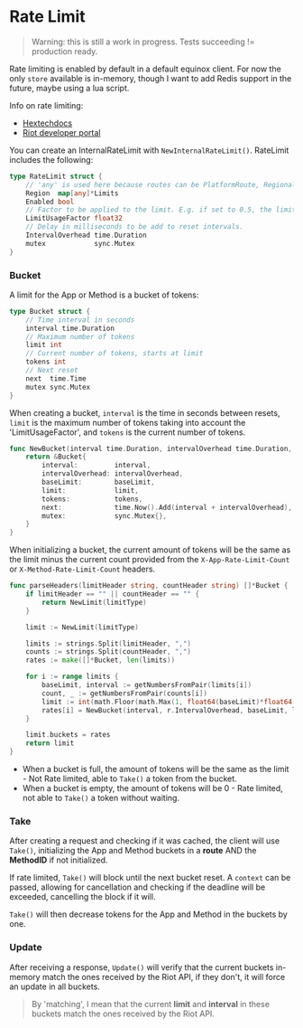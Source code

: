 # Rate Limit

> Warning: this is still a work in progress. Tests succeeding != production ready.

Rate limiting is enabled by default in a default equinox client. For now the only `store` available is in-memory, though I want to add Redis support in the future, maybe using a lua script.

Info on rate limiting:

- [Hextechdocs](https://hextechdocs.dev/rate-limiting/)
- [Riot developer portal](https://developer.riotgames.com/docs/portal#web-apis_rate-limiting)

You can create an InternalRateLimit with `NewInternalRateLimit()`. RateLimit includes the following:

```go
type RateLimit struct {
	// 'any' is used here because routes can be PlatformRoute, RegionalRoute...
	Region  map[any]*Limits
	Enabled bool
	// Factor to be applied to the limit. E.g. if set to 0.5, the limit will be reduced by 50%.
	LimitUsageFactor float32
	// Delay in milliseconds to be add to reset intervals.
	IntervalOverhead time.Duration
	mutex            sync.Mutex
}
```

### Bucket

A limit for the App or Method is a bucket of tokens:

```go
type Bucket struct {
	// Time interval in seconds
	interval time.Duration
	// Maximum number of tokens
	limit int
	// Current number of tokens, starts at limit
	tokens int
	// Next reset
	next  time.Time
	mutex sync.Mutex
}
```

When creating a bucket, `interval` is the time in seconds between resets, `limit` is the maximum number of tokens taking into account the 'LimitUsageFactor', and `tokens` is the current number of tokens.

```go
func NewBucket(interval time.Duration, intervalOverhead time.Duration, baseLimit int, limit int, tokens int) *Bucket {
	return &Bucket{
		interval:         interval,
		intervalOverhead: intervalOverhead,
		baseLimit:        baseLimit,
		limit:            limit,
		tokens:           tokens,
		next:             time.Now().Add(interval + intervalOverhead),
		mutex:            sync.Mutex{},
	}
}
```

When initializing a bucket, the current amount of tokens will be the same as the limit minus the current count provided from the `X-App-Rate-Limit-Count` or `X-Method-Rate-Limit-Count` headers.

```go
func parseHeaders(limitHeader string, countHeader string) []*Bucket {
	if limitHeader == "" || countHeader == "" {
		return NewLimit(limitType)
	}

	limit := NewLimit(limitType)

	limits := strings.Split(limitHeader, ",")
	counts := strings.Split(countHeader, ",")
	rates := make([]*Bucket, len(limits))

	for i := range limits {
		baseLimit, interval := getNumbersFromPair(limits[i])
		count, _ := getNumbersFromPair(counts[i])
		limit := int(math.Floor(math.Max(1, float64(baseLimit)*float64(r.LimitUsageFactor))))
		rates[i] = NewBucket(interval, r.IntervalOverhead, baseLimit, limit, limit-count)
	}

	limit.buckets = rates
	return limit
}
```

- When a bucket is full, the amount of tokens will be the same as the limit - Not Rate limited, able to `Take()` a token from the bucket.
- When a bucket is empty, the amount of tokens will be 0 - Rate limited, not able to `Take()` a token without waiting.

### Take

After creating a request and checking if it was cached, the client will use `Take()`, initializing the App and Method buckets in a **route** AND the **MethodID** if not initialized.

If rate limited, `Take()` will block until the next bucket reset. A `context` can be passed, allowing for cancellation and checking if the deadline will be exceeded, cancelling the block if it will.

`Take()` will then decrease tokens for the App and Method in the buckets by one.

### Update

After receiving a response, `Update()` will verify that the current buckets in-memory match the ones received by the Riot API, if they don't, it will force an update in all buckets.

> By 'matching', I mean that the current **limit** and **interval** in these buckets match the ones received by the Riot API.
